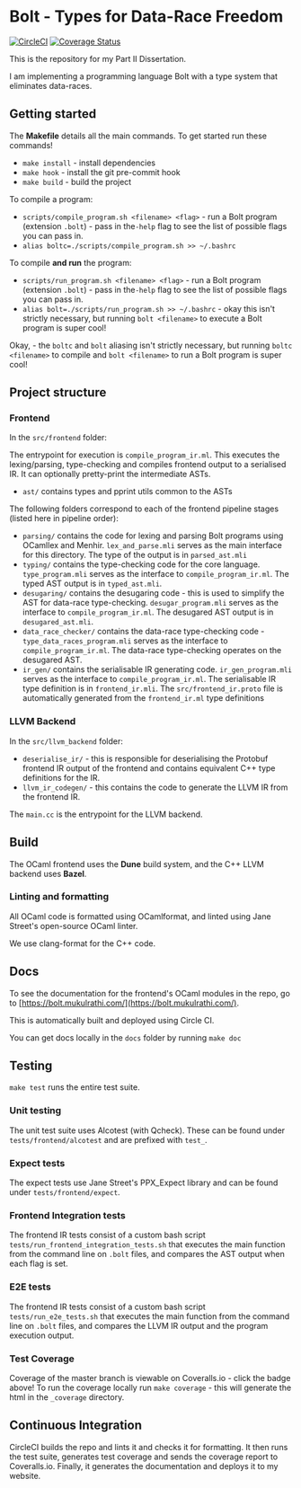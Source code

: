 # Bolt - Types for Data-Race Freedom

[![CircleCI](https://circleci.com/gh/mukul-rathi/bolt/tree/master.svg?style=svg)](https://circleci.com/gh/mukul-rathi/bolt/tree/master)
[![Coverage Status](https://coveralls.io/repos/github/mukul-rathi/bolt/badge.svg?branch=master)](https://coveralls.io/github/mukul-rathi/bolt?branch=master)

This is the repository for my Part II Dissertation.

I am implementing a programming language Bolt with a type system that eliminates data-races.

## Getting started

The **Makefile** details all the main commands. To get started run these commands!

- `make install` - install dependencies
- `make hook` - install the git pre-commit hook
- `make build` - build the project

To compile a program:

- `scripts/compile_program.sh <filename> <flag>` - run a Bolt program (extension `.bolt`) - pass in the`-help` flag to see the list of possible flags you can pass in.
- `alias boltc=./scripts/compile_program.sh >> ~/.bashrc`

To compile **and run** the program:

- `scripts/run_program.sh <filename> <flag>` - run a Bolt program (extension `.bolt`) - pass in the`-help` flag to see the list of possible flags you can pass in.
- `alias bolt=./scripts/run_program.sh >> ~/.bashrc` - okay this isn't strictly necessary, but running `bolt <filename>` to execute a Bolt program is super cool!

Okay, - the `boltc` and `bolt` aliasing isn't strictly necessary, but running `boltc <filename>` to compile and `bolt <filename>` to run a Bolt program is super cool!

## Project structure

### Frontend

In the `src/frontend` folder:

The entrypoint for execution is `compile_program_ir.ml`. This executes the lexing/parsing, type-checking and compiles frontend output to a serialised IR. It can optionally pretty-print the intermediate ASTs.

- `ast/` contains types and pprint utils common to the ASTs

The following folders correspond to each of the frontend pipeline stages (listed here in pipeline order):

- `parsing/` contains the code for lexing and parsing Bolt programs using OCamllex and Menhir. `lex_and_parse.mli` serves as the main interface for this directory. The type of the output is in `parsed_ast.mli`
- `typing/` contains the type-checking code for the core language. `type_program.mli` serves as the interface to `compile_program_ir.ml`. The typed AST output is in `typed_ast.mli`.
- `desugaring/` contains the desugaring code - this is used to simplify the AST for data-race type-checking. `desugar_program.mli` serves as the interface to `compile_program_ir.ml`. The desugared AST output is in `desugared_ast.mli`.
- `data_race_checker/` contains the data-race type-checking code - `type_data_races_program.mli` serves as the interface to `compile_program_ir.ml`. The data-race type-checking operates on the desugared AST.
- `ir_gen/` contains the serialisable IR generating code. `ir_gen_program.mli` serves as the interface to `compile_program_ir.ml`. The serialisable IR type definition is in `frontend_ir.mli`. The `src/frontend_ir.proto` file is automatically generated from the `frontend_ir.ml` type definitions

### LLVM Backend

In the `src/llvm_backend` folder:

- `deserialise_ir/` - this is responsible for deserialising the Protobuf frontend IR output of the frontend and contains equivalent C++ type definitions for the IR.
- `llvm_ir_codegen/` - this contains the code to generate the LLVM IR from the frontend IR.

The `main.cc` is the entrypoint for the LLVM backend.

## Build

The OCaml frontend uses the **Dune** build system, and the C++ LLVM backend uses **Bazel**.

### Linting and formatting

All OCaml code is formatted using OCamlformat, and linted using Jane Street's open-source OCaml linter.

We use clang-format for the C++ code.

## Docs

To see the documentation for the frontend's OCaml modules in the repo, go to [https://bolt.mukulrathi.com/](https://bolt.mukulrathi.com/).

This is automatically built and deployed using Circle CI.

You can get docs locally in the `docs` folder by running `make doc`

## Testing

`make test` runs the entire test suite.

### Unit testing

The unit test suite uses Alcotest (with Qcheck). These can be found under `tests/frontend/alcotest` and are prefixed with `test_`.

### Expect tests

The expect tests use Jane Street's PPX_Expect library and can be found under `tests/frontend/expect`.

### Frontend Integration tests

The frontend IR tests consist of a custom bash script `tests/run_frontend_integration_tests.sh` that executes the main function from the command line on `.bolt` files, and compares the AST output when each flag is set.

### E2E tests

The frontend IR tests consist of a custom bash script `tests/run_e2e_tests.sh` that executes the main function from the command line on `.bolt` files, and compares the LLVM IR output and the program execution output.

### Test Coverage

Coverage of the master branch is viewable on Coveralls.io - click the badge above! To run the coverage locally run `make coverage` - this will generate the html in the `_coverage` directory.

## Continuous Integration

CircleCI builds the repo and lints it and checks it for formatting. It then runs the test suite, generates test coverage and sends the coverage report to Coveralls.io. Finally, it generates the documentation and deploys it to my website.
